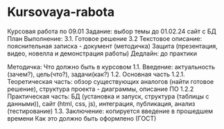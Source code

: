 # Kursovaya-rabota
Курсовая работа по 09.01
Задание: выбор темы до 01.02.24 сайт с БД
План
Выполнение:
3.1. Готовое решение 
3.2 Текстовое описание: пояснительная записка - документ (методичка)
Защита (презентация, видео, новелла и демонстрация работы)
Дедлайн: до практики

Методичка:
Что должно быть в курсовом
1.1. Введение: актуальность (зачем?), цель(что?), задачи(как?) 
1.2. Основная часть
1.2.1. Теоретическая часть: обзор существующих аналогов (найти готовое решение), структура проекта - диаграммы,  описание ПО
1.2.2 Практическая часть: БД (установка и запуск, структура (таблицы с данными)), сайт (html, css, js), интеграция, публикация, анализ (тестирование) 
1.3. Заключение: копируется введение в прошедшем времени
Как это должно быть оформлено (ГОСТ)
